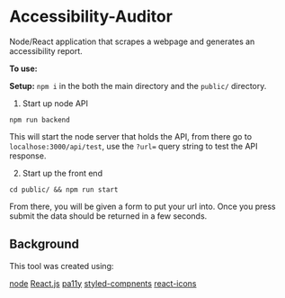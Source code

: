 # Accessibility-Auditor

Node/React application that scrapes a webpage and generates an accessibility report.

**To use:**

**Setup:** `npm i` in the both the main directory and the `public/` directory.

1. Start up node API

`npm run backend`

This will start the node server that holds the API, from there go to `localhose:3000/api/test`, use the `?url=` query string to test the API response. 

2. Start up the front end

`cd public/ && npm run start`

From there, you will be given a form to put your url into. Once you press submit the data should be returned in a few seconds. 

## Background

This tool was created using: 

[node](https://nodejs.org/en/)
[React.js](https://reactjs.org/)
[pa11y](https://github.com/pa11y/pa11y)
[styled-compnents](https://github.com/styled-components/styled-components)
[react-icons](https://github.com/react-icons/react-icons)
